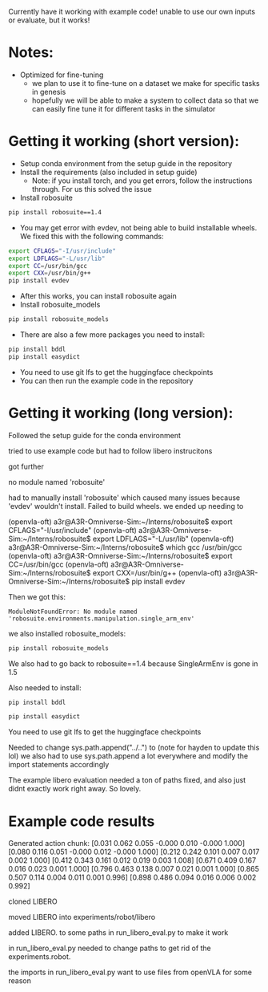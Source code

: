 Currently have it working with example code! unable to use our own inputs or evaluate, but it works!

# Notes:
- Optimized for fine-tuning
    - we plan to use it to fine-tune on a dataset we make for specific tasks in genesis
    - hopefully we will be able to make a system to collect data so that we can easily fine tune it for different tasks in the simulator

# Getting it working (short version):
* Setup conda environment from the setup guide in the repository
* Install the requirements (also included in setup guide)
    * Note: if you install torch, and you get errors, follow the instructions through. For us this solved the issue
* Install robosuite
```bash
pip install robosuite==1.4
```
* You may get error with evdev, not being able to build installable wheels. We fixed this with the following commands:
```bash
export CFLAGS="-I/usr/include"
export LDFLAGS="-L/usr/lib"
export CC=/usr/bin/gcc
export CXX=/usr/bin/g++
pip install evdev
```
* After this works, you can install robosuite again
* Install robosuite_models
```bash
pip install robosuite_models
```
* There are also a few more packages you need to install:
```bash
pip install bddl
pip install easydict
```
* You need to use git lfs to get the huggingface checkpoints
* You can then run the example code in the repository


# Getting it working (long version):
Followed the setup guide for the conda environment

tried to use example code but had to follow libero instrucitons

got further

no module named 'robosuite'

had to manually install 'robosuite' which caused many issues because 'evdev' wouldn't install. Failed to build wheels.
we ended up needing to 


(openvla-oft) a3r@A3R-Omniverse-Sim:~/Interns/robosuite$ export CFLAGS="-I/usr/include"
(openvla-oft) a3r@A3R-Omniverse-Sim:~/Interns/robosuite$ export LDFLAGS="-L/usr/lib"
(openvla-oft) a3r@A3R-Omniverse-Sim:~/Interns/robosuite$ which gcc
/usr/bin/gcc
(openvla-oft) a3r@A3R-Omniverse-Sim:~/Interns/robosuite$ export CC=/usr/bin/gcc
(openvla-oft) a3r@A3R-Omniverse-Sim:~/Interns/robosuite$ export CXX=/usr/bin/g++
(openvla-oft) a3r@A3R-Omniverse-Sim:~/Interns/robosuite$ pip install evdev



Then we got this:
```
ModuleNotFoundError: No module named 'robosuite.environments.manipulation.single_arm_env'
```
we also installed robosuite_models:
```bash
pip install robosuite_models
```

We also had to go back to robosuite==1.4 because SingleArmEnv is gone in 1.5

Also needed to install:

```bash
pip install bddl

pip install easydict
```

You need to use git lfs to get the huggingface checkpoints

Needed to change sys.path.append("../..") to (note for hayden to update this lol)
we also had to use sys.path.append a lot everywhere and modify the import statements accordingly

The example libero evaluation needed a ton of paths fixed, and also just didnt exactly work right away. So lovely.

# Example code results
Generated action chunk:
[0.031 0.062 0.055 -0.000 0.010 -0.000 1.000]
[0.080 0.116 0.051 -0.000 0.012 -0.000 1.000]
[0.212 0.242 0.101 0.007 0.017 0.002 1.000]
[0.412 0.343 0.161 0.012 0.019 0.003 1.008]
[0.671 0.409 0.167 0.016 0.023 0.001 1.000]
[0.796 0.463 0.138 0.007 0.021 0.001 1.000]
[0.865 0.507 0.114 0.004 0.011 0.001 0.996]
[0.898 0.486 0.094 0.016 0.006 0.002 0.992]

cloned LIBERO

moved LIBERO into experiments/robot/libero

added LIBERO. to some paths in run_libero_eval.py to make it work


in run_libero_eval.py needed to change paths to get rid of the experiments.robot.


the imports in run_libero_eval.py want to use files from openVLA for some reason
